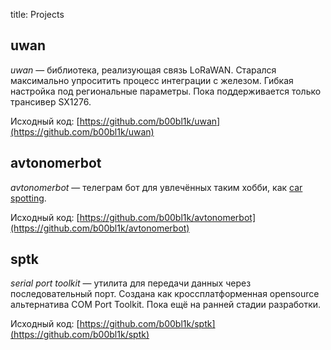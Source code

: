 title: Projects

## uwan

*uwan* &mdash; библиотека, реализующая связь LoRaWAN. Старался максимально 
упроситить процесс интеграции с железом. Гибкая настройка под региональные 
параметры. Пока поддерживается только трансивер SX1276.

Исходный код: [https://github.com/b00bl1k/uwan](https://github.com/b00bl1k/uwan)

## avtonomerbot

*avtonomerbot* &mdash; телеграм бот для увлечённых таким хобби, как 
[car spotting](https://en.wikipedia.org/wiki/Car_spotting).

Исходный код: 
[https://github.com/b00bl1k/avtonomerbot](https://github.com/b00bl1k/avtonomerbot)

## sptk

*serial port toolkit* &mdash; утилита для передачи данных через последовательный
порт. Создана как кроссплатформенная opensource альтернатива COM Port Toolkit.
Пока ещё на ранней стадии разработки.

Исходный код: [https://github.com/b00bl1k/sptk](https://github.com/b00bl1k/sptk)
